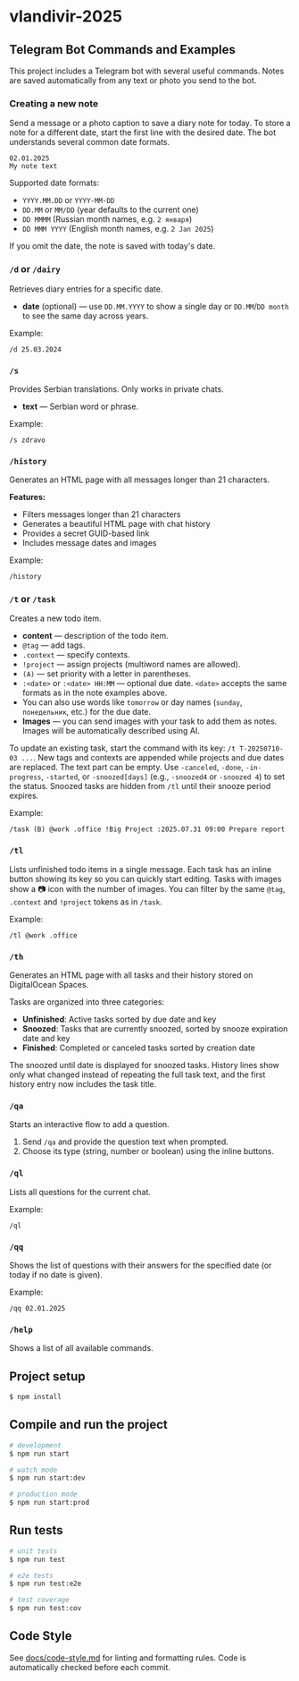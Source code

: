 # vlandivir-2025

## Telegram Bot Commands and Examples

This project includes a Telegram bot with several useful commands. Notes are saved automatically from any text or photo you send to the bot.

### Creating a new note

Send a message or a photo caption to save a diary note for today. To store a note for a different date, start the first line with the desired date. The bot understands several common date formats.

```
02.01.2025
My note text
```

Supported date formats:

- `YYYY.MM.DD` or `YYYY-MM-DD`
- `DD.MM` or `MM/DD` (year defaults to the current one)
- `DD MMMM` (Russian month names, e.g. `2 января`)
- `DD MMM YYYY` (English month names, e.g. `2 Jan 2025`)

If you omit the date, the note is saved with today's date.

### `/d` or `/dairy`

Retrieves diary entries for a specific date.

- **date** (optional) — use `DD.MM.YYYY` to show a single day or `DD.MM`/`DD month` to see the same day across years.

Example:

```
/d 25.03.2024
```

### `/s`

Provides Serbian translations. Only works in private chats.

- **text** — Serbian word or phrase.

Example:

```
/s zdravo
```

### `/history`

Generates an HTML page with all messages longer than 21 characters.

**Features:**

- Filters messages longer than 21 characters
- Generates a beautiful HTML page with chat history
- Provides a secret GUID-based link
- Includes message dates and images

Example:

```
/history
```

### `/t` or `/task`

Creates a new todo item.

- **content** — description of the todo item.
- `@tag` — add tags.
- `.context` — specify contexts.
- `!project` — assign projects (multiword names are allowed).
- `(A)` — set priority with a letter in parentheses.
- `:<date>` or `:<date> HH:MM` — optional due date. `<date>` accepts the same formats as in the note examples above.
- You can also use words like `tomorrow` or day names (`sunday`, `понедельник`, etc.) for the due date.
- **Images** — you can send images with your task to add them as notes. Images will be automatically described using AI.

To update an existing task, start the command with its key:
`/t T-20250710-03 ...`. New tags and contexts are appended while
projects and due dates are replaced. The text part can be empty.
Use `-canceled`, `-done`, `-in-progress`, `-started`, or `-snoozed[days]` (e.g., `-snoozed4` or `-snoozed 4`) to set the status.
Snoozed tasks are hidden from `/tl` until their snooze period expires.

Example:

```
/task (B) @work .office !Big Project :2025.07.31 09:00 Prepare report
```

### `/tl`

Lists unfinished todo items in a single message. Each task has an inline button
showing its key so you can quickly start editing. Tasks with images show a 📷 icon
with the number of images. You can filter by the same
`@tag`, `.context` and `!project` tokens as in `/task`.

Example:

```
/tl @work .office
```

### `/th`

Generates an HTML page with all tasks and their history stored on DigitalOcean Spaces.

Tasks are organized into three categories:

- **Unfinished**: Active tasks sorted by due date and key
- **Snoozed**: Tasks that are currently snoozed, sorted by snooze expiration date and key
- **Finished**: Completed or canceled tasks sorted by creation date

The snoozed until date is displayed for snoozed tasks.
History lines show only what changed instead of repeating the full task text,
and the first history entry now includes the task title.

### `/qa`

Starts an interactive flow to add a question.

1. Send `/qa` and provide the question text when prompted.
2. Choose its type (string, number or boolean) using the inline buttons.

### `/ql`

Lists all questions for the current chat.

Example:

```
/ql
```

### `/qq`

Shows the list of questions with their answers for the specified date (or today if no date is given).

Example:

```
/qq 02.01.2025
```

### `/help`

Shows a list of all available commands.

## Project setup

```bash
$ npm install
```

## Compile and run the project

```bash
# development
$ npm run start

# watch mode
$ npm run start:dev

# production mode
$ npm run start:prod
```

## Run tests

```bash
# unit tests
$ npm run test

# e2e tests
$ npm run test:e2e

# test coverage
$ npm run test:cov
```

## Code Style

See [docs/code-style.md](docs/code-style.md) for linting and formatting rules. Code is automatically checked before each commit.
